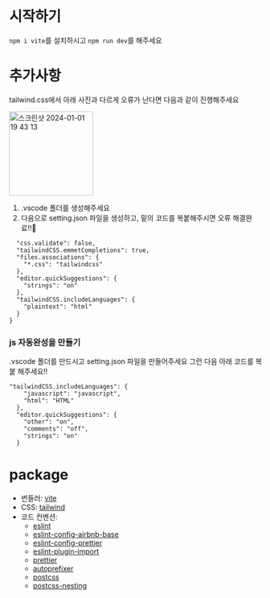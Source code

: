 # 시작하기
``` npm i vite ```를 설치하시고 ```npm run dev```를 해주세요

# 추가사항

tailwind.css에서 아래 사진과 다르게 오류가 난다면 다음과 같이 진행해주세요

<img width="167" alt="스크린샷 2024-01-01 19 43 13" src="https://github.com/FRONTENDSCHOOL8/sunfish-EUID/assets/113508075/1555e7d2-0218-408b-a00b-a125f90f6b84">


1. .vscode 폴더를 생성해주세요
2. 다음으로 setting.json 파일을 생성하고, 밑의 코드를 복붙해주시면 오류 해결완료!!🫡
```{
  "css.validate": false,
  "tailwindCSS.emmetCompletions": true,
  "files.associations": {
    "*.css": "tailwindcss"
  },
  "editor.quickSuggestions": {
    "strings": "on"
  },
  "tailwindCSS.includeLanguages": {
    "plaintext": "html"
  }
}
```

### js 자동완성을 만들기


.vscode 폴더를 만드시고 setting.json 파일을 만들어주세요
그런 다음 아래 코드를 복붙 해주세요!!
```
"tailwindCSS.includeLanguages": {
    "javascript": "javascript",
    "html": "HTML"
  },
  "editor.quickSuggestions": {
    "other": "on",
    "comments": "off",
    "strings": "on"
  } 
```



# package
- 번들러: [vite](https://ko.vitejs.dev/guide/)
- CSS: [tailwind](https://tailwindcss.com/)
- 코드 컨벤션:
  - [eslint](https://eslint.org/docs/latest/)
  - [eslint-config-airbnb-base](https://www.npmjs.com/package/eslint-config-airbnb-base)
  - [eslint-config-prettier](https://www.npmjs.com/package/eslint-config-prettier)
  - [eslint-plugin-import](https://www.npmjs.com/package/eslint-plugin-import)
  - [prettier](https://prettier.io/docs/en/)
  - [autoprefixer](https://github.com/postcss/autoprefixer)
  - [postcss](https://postcss.org/docs/)
  - [postcss-nesting](https://www.npmjs.com/package/postcss-nesting)
